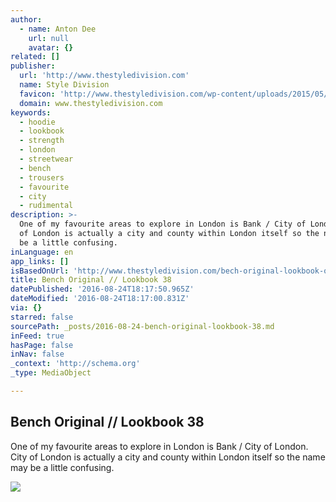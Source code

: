 ```yaml
---
author:
  - name: Anton Dee
    url: null
    avatar: {}
related: []
publisher:
  url: 'http://www.thestyledivision.com'
  name: Style Division
  favicon: 'http://www.thestyledivision.com/wp-content/uploads/2015/05/favicon2-copy.png'
  domain: www.thestyledivision.com
keywords:
  - hoodie
  - lookbook
  - strength
  - london
  - streetwear
  - bench
  - trousers
  - favourite
  - city
  - rudimental
description: >-
  One of my favourite areas to explore in London is Bank / City of London. City
  of London is actually a city and county within London itself so the name may
  be a little confusing.
inLanguage: en
app_links: []
isBasedOnUrl: 'http://www.thestyledivision.com/bech-original-lookbook-ootd'
title: Bench Original // Lookbook 38
datePublished: '2016-08-24T18:17:50.965Z'
dateModified: '2016-08-24T18:17:00.831Z'
via: {}
starred: false
sourcePath: _posts/2016-08-24-bench-original-lookbook-38.md
inFeed: true
hasPage: false
inNav: false
_context: 'http://schema.org'
_type: MediaObject

---
```

<article style=""><h1>Bench Original // Lookbook 38</h1><p>One of my favourite areas to explore in London is Bank / City of London. City of London is actually a city and county within London itself so the name may be a little confusing.</p><img src="http://www.thestyledivision.com/wp-content/uploads/2016/08/bench-originals-love-hood-lookbook-london-street-style-3.jpg" /></article>